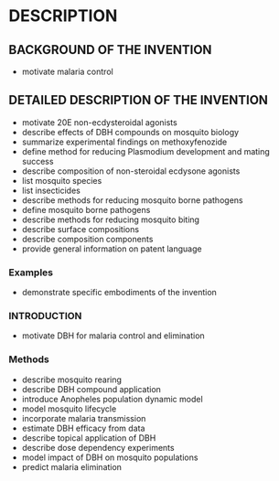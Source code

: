 # DESCRIPTION

## BACKGROUND OF THE INVENTION

- motivate malaria control

## DETAILED DESCRIPTION OF THE INVENTION

- motivate 20E non-ecdysteroidal agonists
- describe effects of DBH compounds on mosquito biology
- summarize experimental findings on methoxyfenozide
- define method for reducing Plasmodium development and mating success
- describe composition of non-steroidal ecdysone agonists
- list mosquito species
- list insecticides
- describe methods for reducing mosquito borne pathogens
- define mosquito borne pathogens
- describe methods for reducing mosquito biting
- describe surface compositions
- describe composition components
- provide general information on patent language

### Examples

- demonstrate specific embodiments of the invention

### INTRODUCTION

- motivate DBH for malaria control and elimination

### Methods

- describe mosquito rearing
- describe DBH compound application
- introduce Anopheles population dynamic model
- model mosquito lifecycle
- incorporate malaria transmission
- estimate DBH efficacy from data
- describe topical application of DBH
- describe dose dependency experiments
- model impact of DBH on mosquito populations
- predict malaria elimination


